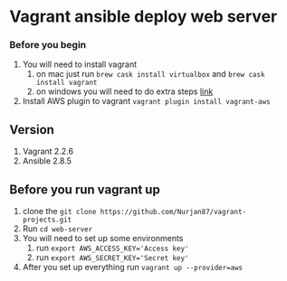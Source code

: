 # Vagrant ansible deploy web server 

### Before you begin
1. You will need to install vagrant 
	1. on mac just  run `brew cask install virtualbox`  and  `brew cask install vagrant` 
	2. on windows you will need to do extra steps [link](https://www.vagrantup.com/docs/installation/)
2. Install AWS plugin to vagrant `vagrant plugin install vagrant-aws`

## Version 
1. Vagrant 2.2.6
2. Ansible 2.8.5
   


## Before you run vagrant up 
1. clone the `git clone https://github.com/Nurjan87/vagrant-projects.git` 
2. Run `cd web-server`
3.  You will need  to set up some environments 
	1. run `export AWS_ACCESS_KEY='Access key'`
	2. run `export AWS_SECRET_KEY='Secret key'`
4. After you set up everything run `vagrant up --provider=aws`
